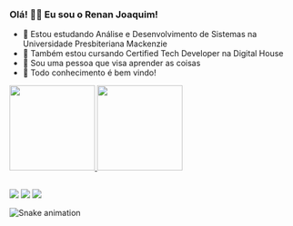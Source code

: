 ### Olá! 👋🏻 Eu sou o Renan Joaquim!

- 🔭 Estou estudando Análise e Desenvolvimento de Sistemas na Universidade Presbiteriana Mackenzie
- 📖 Também estou cursando Certified Tech Developer na Digital House
- 🤔 Sou uma pessoa que visa aprender as coisas
- 💬 Todo conhecimento é bem vindo!

 <div>
  <a href="https://github.com/rejoaquim">
  <img height="150em" src="https://github-readme-stats.vercel.app/api?username=rejoaquim&show_icons=true&theme=dark&include_all_commits=true&count_private=true"/>
  <img height="150em" src="https://github-readme-stats.vercel.app/api/top-langs/?username=rejoaquim&layout=compact&langs_count=7&theme=dark"/>
</div>

##
 
<div>
<a href="https://instagram.com/renan.aj" target="_blank"><img src="https://img.shields.io/badge/-Instagram-%23E4405F?style=for-the-badge&logo=instagram&logoColor=white" target="_blank"></a>
<a href = "mailto:renan.aj94@gmail.com"><img src="https://img.shields.io/badge/-Gmail-%23333?style=for-the-badge&logo=gmail&logoColor=white" target="_blank"></a>
<a href="https://www.linkedin.com/in/renan-aj" target="_blank"><img src="https://img.shields.io/badge/-LinkedIn-%230077B5?style=for-the-badge&logo=linkedin&logoColor=white" target="_blank"></a> 
  
![Snake animation](https://github.com/rejoaquim/rejoaquium/blob/output/github-contribution-grid-snake.svg)
 
</div>
